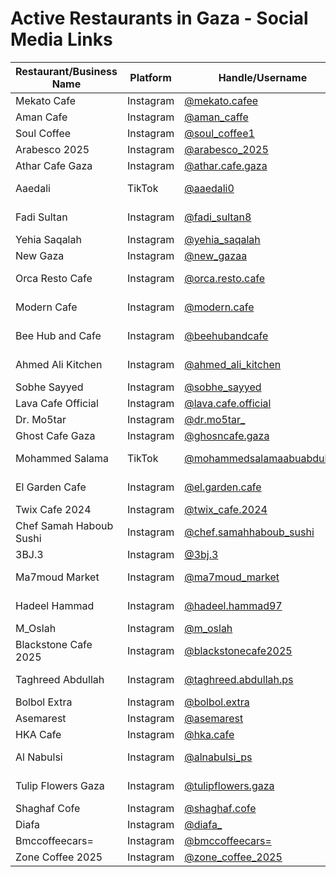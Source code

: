 # Active Restaurants in Gaza - Social Media Links

| Restaurant/Business Name | Platform | Handle/Username | Description |
|-------------------------|----------|-----------------|-------------|
| Mekato Cafe | Instagram | [@mekato.cafee](https://instagram.com/mekato.cafee) | Cafe in Gaza |
| Aman Cafe | Instagram | [@aman_caffe](https://instagram.com/aman_caffe) | Cafe in Gaza |
| Soul Coffee | Instagram | [@soul_coffee1](https://instagram.com/soul_coffee1) | Coffee shop |
| Arabesco 2025 | Instagram | [@arabesco_2025](https://instagram.com/arabesco_2025) | Restaurant/Cafe |
| Athar Cafe Gaza | Instagram | [@athar.cafe.gaza](https://instagram.com/athar.cafe.gaza) | Traditional cafe |
| Aaedali | TikTok | [@aaedali0](https://tiktok.com/@aaedali0) | Food content creator |
| Fadi Sultan | Instagram | [@fadi_sultan8](https://instagram.com/fadi_sultan8) | Restaurant/Food business |
| Yehia Saqalah | Instagram | [@yehia_saqalah](https://instagram.com/yehia_saqalah) | Food business |
| New Gaza | Instagram | [@new_gazaa](https://instagram.com/new_gazaa) | Restaurant |
| Orca Resto Cafe | Instagram | [@orca.resto.cafe](https://instagram.com/orca.resto.cafe) | Restaurant and cafe |
| Modern Cafe | Instagram | [@modern.cafe](https://instagram.com/modern.cafe) | Modern style cafe |
| Bee Hub and Cafe | Instagram | [@beehubandcafe](https://instagram.com/beehubandcafe) | Cafe and workspace |
| Ahmed Ali Kitchen | Instagram | [@ahmed_ali_kitchen](https://instagram.com/ahmed_ali_kitchen) | Home cooking/kitchen |
| Sobhe Sayyed | Instagram | [@sobhe_sayyed](https://instagram.com/sobhe_sayyed) | Food business |
| Lava Cafe Official | Instagram | [@lava.cafe.official](https://instagram.com/lava.cafe.official) | Cafe chain |
| Dr. Mo5tar | Instagram | [@dr.mo5tar_](https://instagram.com/dr.mo5tar_) | Food business |
| Ghost Cafe Gaza | Instagram | [@ghosncafe.gaza](https://instagram.com/ghosncafe.gaza) | Themed cafe |
| Mohammed Salama | TikTok | [@mohammedsalamaabuabdullah](https://tiktok.com/@mohammedsalamaabuabdullah) | Food content creator |
| El Garden Cafe | Instagram | [@el.garden.cafe](https://instagram.com/el.garden.cafe) | Garden-themed cafe |
| Twix Cafe 2024 | Instagram | [@twix_cafe.2024](https://instagram.com/twix_cafe.2024) | Modern cafe |
| Chef Samah Haboub Sushi | Instagram | [@chef.samahhaboub_sushi](https://instagram.com/chef.samahhaboub_sushi) | Sushi restaurant |
| 3BJ.3 | Instagram | [@3bj.3](https://instagram.com/3bj.3) | Restaurant |
| Ma7moud Market | Instagram | [@ma7moud_market](https://instagram.com/ma7moud_market) | Food market/grocery |
| Hadeel Hammad | Instagram | [@hadeel.hammad97](https://instagram.com/hadeel.hammad97) | Food content creator |
| M_Oslah | Instagram | [@m_oslah](https://instagram.com/m_oslah) | Food business |
| Blackstone Cafe 2025 | Instagram | [@blackstonecafe2025](https://instagram.com/blackstonecafe2025) | Modern cafe |
| Taghreed Abdullah | Instagram | [@taghreed.abdullah.ps](https://instagram.com/taghreed.abdullah.ps) | Food content creator |
| Bolbol Extra | Instagram | [@bolbol.extra](https://instagram.com/bolbol.extra) | Food business |
| Asemarest | Instagram | [@asemarest](https://instagram.com/asemarest) | Restaurant |
| HKA Cafe | Instagram | [@hka.cafe](https://instagram.com/hka.cafe) | Cafe |
| Al Nabulsi | Instagram | [@alnabulsi_ps](https://instagram.com/alnabulsi_ps) | Traditional Palestinian food |
| Tulip Flowers Gaza | Instagram | [@tulipflowers.gaza](https://instagram.com/tulipflowers.gaza) | Cafe with floral theme |
| Shaghaf Cofe | Instagram | [@shaghaf.cofe](https://www.instagram.com/shaghaf.cofe) |  |
| Diafa | Instagram | [@diafa_](https://www.instagram.com/diafa_) |  |
| Bmccoffeecars= | Instagram | [@bmccoffeecars=](https://www.instagram.com/bmccoffeecars=) |  |
| Zone Coffee 2025 | Instagram | [@zone_coffee_2025](https://www.instagram.com/zone_coffee_2025) |  |
